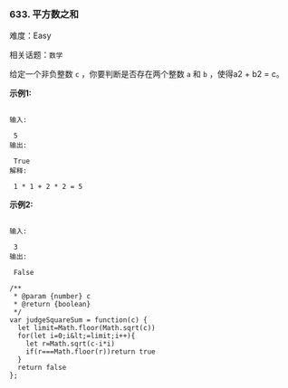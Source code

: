 ### 633. 平方数之和

难度：Easy

相关话题：`数学`

给定一个非负整数 `c` ，你要判断是否存在两个整数  `a`  和  `b` ，使得a2 + b2 = c。



 **示例1:** 





```

输入:

 5
输出:

 True
解释:

 1 * 1 + 2 * 2 = 5

```





 **示例2:** 





```

输入:

 3
输出:

 False

```


```
/**
 * @param {number} c
 * @return {boolean}
 */
var judgeSquareSum = function(c) {
  let limit=Math.floor(Math.sqrt(c))
  for(let i=0;i&lt;=limit;i++){
    let r=Math.sqrt(c-i*i)
    if(r===Math.floor(r))return true
  }
  return false
};



```
